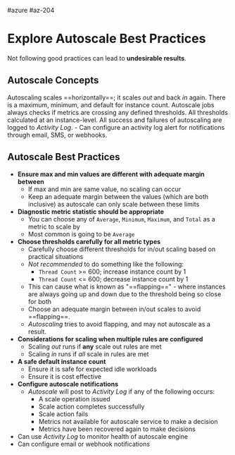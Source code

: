 #azure #az-204 

# Explore Autoscale Best Practices
Not following good practices can lead to **undesirable results**.

## Autoscale Concepts
Autoscaling scales ==horizontally==; it scales *out* and back *in* again.
There is a maximum, minimum, and default for instance count.
Autoscale jobs always checks if metrics are crossing any defined thresholds.
All thresholds calculated at an instance-level.
All success and failures of autoscaling are logged to *Activity Log*.
	- Can configure an activity log alert for notifications through email, SMS, or webhooks.

## Autoscale Best Practices
- **Ensure max and min values are different with adequate margin between**
	- If max and min are same value, no scaling can occur
	- Keep an adequate margin between the values (which are both inclusive) as autoscale can only scale between these limits
- **Diagnostic metric statistic should be appropriate**
	- You can choose any of `Average`, `Minimum`, `Maximum`, and `Total` as a metric to scale by
	- Most common is going to be `Average`
- **Choose thresholds carefully for all metric types**
	- Carefully choose different thresholds for in/out scaling based on practical situations
	- *Not recommended* to do something like the following:
		- `Thread Count` >= 600; increase instance count by 1
		- `Thread Count` <= 600; decrease instance count by 1
	- This can cause what is known as "==flapping==" - where instances are always going up and down due to the threshold being so close for both
	- Choose an adequate margin between in/out scales to avoid ==flapping==.
	- *Autoscaling* tries to avoid flapping, and may not autoscale as a result.
- **Considerations for scaling when multiple rules are configured**
	- Scaling *out* runs if **any** scale out rules are met
	- Scaling *in* runs if *all* scale in rules are met
- **A safe default instance count**
	- Ensure it is safe for expected idle workloads
	- Ensure it is cost effective
- **Configure autoscale notifications**
	- *Autoscale* will post to *Activity Log* if any of the following occurs:
		- A scale operation issued
		- Scale action completes successfully
		- Scale action fails
		- Metrics not available for autoscale service to make a decision
		- Metrics have been recovered again to make decisions
- Can use *Activity Log* to monitor health of autoscale engine
- Can configure email or webhook notifications